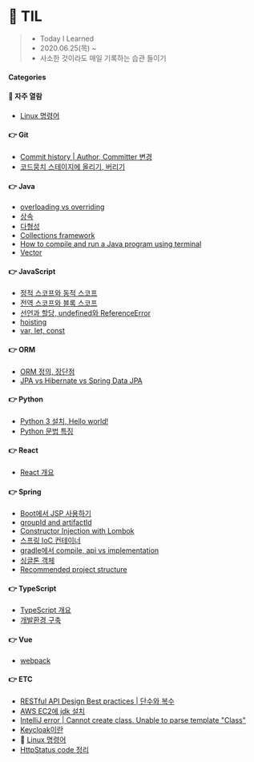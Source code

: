 # 📝 TIL
>- Today I Learned
>- 2020.06.25(목) ~
>- 사소한 것이라도 매일 기록하는 습관 들이기

#### Categories

#### 📌 자주 열람
* [Linux 명령어](etc/[20200724]_Linux_명령어.md)

#### 👉 Git
* [Commit history | Author, Committer 변경](git/[20200714]_author_committer_변경.md)
* [코드뭉치 스테이지에 올리기, 버리기](git/[20200717]_코드뭉치_스테이지에_올리기_버리기.md)

#### 👉 Java
* [overloading vs overriding](java/[20200629]_overloading_vs_overriding.md)
* [상속](java/[20200704]_상속.md)
* [다형성](java/[20200705]_다형성.md)
* [Collections framework](java/[20200709]_collections_framework.md)
* [How to compile and run a Java program using terminal](java/[20200710]_How_to_compile_and_run_a_Java_program.md)
* [Vector](java/[20200711]_Vector.md)

#### 👉 JavaScript
* [정적 스코프와 동적 스코프](javascript/[20200627]_정적스코프와_동적스코프.md)
* [전역 스코프와 블록 스코프](javascript/[20200628]_전역스코프와_블록스코프.md)
* [선언과 할당, undefined와 ReferenceError](javascript/[20200630]_선언과_할당_undefined와_ReferenceError.md)
* [hoisting](javascript/[20200701]_hoisting.md)
* [var, let, const](javascript/[20200702]_let_and_const.md)

#### 👉 ORM
* [ORM 정의, 장단점](orm/[20200706]_ORM_정의_장단점.md)
* [JPA vs Hibernate vs Spring Data JPA](orm/[20200707]_JPA_vs_Hibernate_vs_Spring_Data_JPA.md)

#### 👉 Python
* [Python 3 설치, Hello world!](python/[20200725]_install_python3.md)
* [Python 문법 특징](python/[20200726]_python_문법_특징.md)

#### 👉 React
* [React 개요](react/[20200712]_React_개요.md)

#### 👉 Spring
* [Boot에서 JSP 사용하기](spring/[20200625]_boot에서_JSP사용하기.md)
* [groupId and artifactId](spring/[20200708]_groupId_and_artifactId.md)
* [Constructor Injection with Lombok](spring/[20200715]_constructor_injection_with_Lombok.md)
* [스프링 IoC 컨테이너](spring/[20200716]_IoC_컨테이너.md)
* [gradle에서 compile, api vs implementation](spring/[20200718]_compile_and_api_vs_implementation.md)
* [싱글톤 객체](spring/[20200719]_싱글톤_객체.md)
* [Recommended project structure](spring/[20200721]_recommended_project_structure.md)

#### 👉 TypeScript
* [TypeScript 개요](typescript/[20200703]_TypeScript_개요.md)
* [개발환경 구축](typescript/[20200703]_개발환경_구축.md)

#### 👉 Vue
* [webpack](vue/[20200626]_webpack.md)

#### 👉 ETC
* [RESTful API Design Best practices | 단수와 복수](etc/[20200713]_restful_api_design_plural_or_singular.md)
* [AWS EC2에 jdk 설치](etc/[20200720]_AWS_EC2에_jdk_설치.md)
* [IntelliJ error | Cannot create class. Unable to parse template "Class"](etc/[20200722]_intellij_error_cannot_create_class.md)
* [Keycloak이란](etc/[20200723]_keycloak이란.md)
* 📌️ [Linux 명령어](etc/[20200724]_Linux_명령어.md)
* [HttpStatus code 정리](etc/[20200727]_HttpStatus_code.md)
